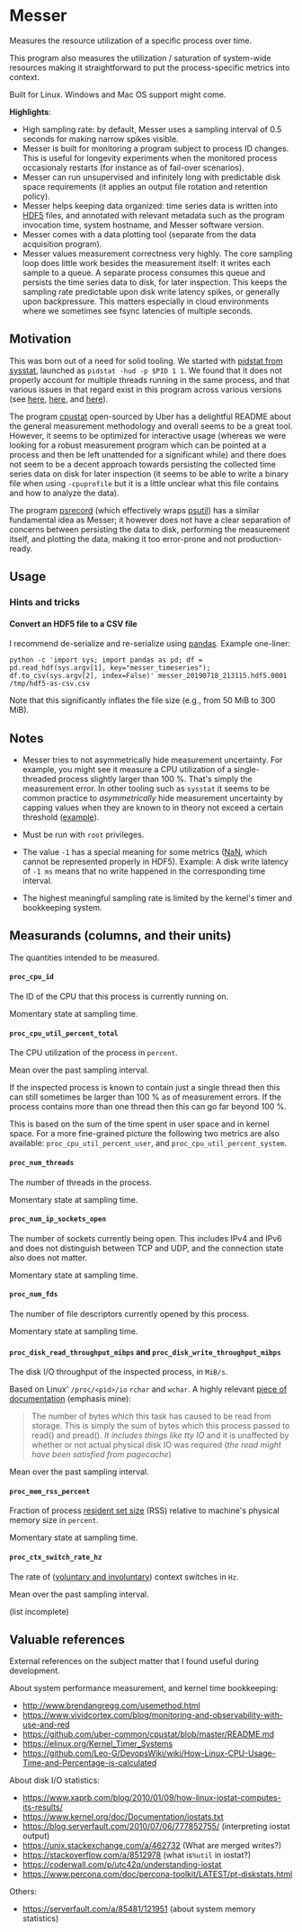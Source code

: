 # Messer

Measures the resource utilization of a specific process over time.

This program also measures the utilization / saturation of system-wide resources
making it straightforward to put the process-specific metrics into context.

Built for Linux. Windows and Mac OS support might come.

**Highlights**:

- High sampling rate: by default, Messer uses a sampling interval of 0.5 seconds
  for making narrow spikes visible.
- Messer is built for monitoring a program subject to process ID changes. This
  is useful for longevity experiments when the monitored process occasionaly
  restarts (for instance as of fail-over scenarios).
- Messer can run unsupervised and infinitely long with predictable disk space
  requirements (it applies an output file rotation and retention policy).
- Messer helps keeping data organized: time series data is written into
  [HDF5](https://en.wikipedia.org/wiki/Hierarchical_Data_Format) files, and
  annotated with relevant metadata such as the program invocation time, system
  hostname, and Messer software version.
- Messer comes with a data plotting tool (separate from the data acquisition
  program).
- Messer values measurement correctness very highly. The core sampling loop does
  little work besides the measurement itself: it writes each sample to a queue.
  A separate process consumes this queue and persists the time series data to
  disk, for later inspection. This keeps the sampling rate predictable upon disk
  write latency spikes, or generally upon backpressure. This matters especially
  in cloud environments where we sometimes see fsync latencies of multiple
  seconds.


## Motivation

This was born out of a need for solid tooling. We started with [pidstat from
sysstat](https://github.com/sysstat/sysstat/blob/master/pidstat.c), launched as
`pidstat -hud -p $PID 1 1`. We found that it does not properly account for
multiple threads running in the same process, and that various issues in that
regard exist in this program across various versions (see
[here](https://github.com/sysstat/sysstat/issues/73#issuecomment-349946051),
[here](https://github.com/sysstat/sysstat/commit/52977c479), and
[here](https://github.com/sysstat/sysstat/commit/a63e87996)).

The program [cpustat](https://github.com/uber-common/cpustat) open-sourced by
Uber has a delightful README about the general measurement methodology and
overall seems to be a great tool. However, it seems to be optimized for
interactive usage (whereas we were looking for a robust measurement program
which can be pointed at a process and then be left unattended for a significant
while) and there does not seem to be a decent approach towards persisting the
collected time series data on disk for later inspection (it seems to be able to
write a binary file when using `-cpuprofile` but it is a little unclear what
this file contains and how to analyze the data).

The program [psrecord](https://github.com/astrofrog/psrecord) (which effectively
wraps [psutil](https://psutil.readthedocs.io/en/latest/)) has a similar
fundamental idea as Messer; it however does not have a clear separation of
concerns between persisting the data to disk, performing the measurement itself,
and plotting the data, making it too error-prone and not production-ready.


## Usage

### Hints and tricks

#### Convert an HDF5 file to a CSV file

I recommend de-serialize and re-serialize using
[pandas](https://pandas.pydata.org/). Example one-liner:
```
python -c 'import sys; import pandas as pd; df = pd.read_hdf(sys.argv[1], key="messer_timeseries"); df.to_csv(sys.argv[2], index=False)' messer_20190718_213115.hdf5.0001 /tmp/hdf5-as-csv.csv
```
Note that this significantly inflates the file size (e.g., from 50 MiB to 300
MiB).


## Notes

- Messer tries to not asymmetrically hide measurement uncertainty. For example,
  you might see it measure a CPU utilization of a single-threaded process
  slightly larger than 100 %. That's simply the measurement error. In other
  tooling such as `sysstat` it seems to be common practice to _asymmetrically_
  hide measurement uncertainty by capping values when they are known to in
  theory not exceed a certain threshold
  ([example](https://github.com/sysstat/sysstat/commit/52977c479d3de1cb2535f896273d518326c26722)).

- Must be run with `root` privileges.

- The value `-1` has a special meaning for some metrics
  ([NaN](https://en.wikipedia.org/wiki/NaN), which cannot be represented
  properly in HDF5). Example: A disk write latency of `-1 ms` means that no
  write happened in the corresponding time interval.

- The highest meaningful sampling rate is limited by the kernel's timer and
  bookkeeping system.


## Measurands (columns, and their units)

The quantities intended to be measured.


#### `proc_cpu_id`

The ID of the CPU that this process is currently running on.

Momentary state at sampling time.


#### `proc_cpu_util_percent_total`

The CPU utilization of the process in `percent`.

Mean over the past sampling interval.

If the inspected process is known to contain just a single thread then
this can still sometimes be larger than 100 % as of measurement errors. If the
process contains more than one thread then this can go far beyond 100 %.

This is based on the sum of the time spent in user space and in kernel space.
For a more fine-grained picture the following two metrics are also available:
`proc_cpu_util_percent_user`, and `proc_cpu_util_percent_system`.


#### `proc_num_threads`

The number of threads in the process.

Momentary state at sampling time.


#### `proc_num_ip_sockets_open`

The number of sockets currently being open. This includes IPv4 and IPv6 and does
not distinguish between TCP and UDP, and the connection state also does not
matter.

Momentary state at sampling time.


#### `proc_num_fds`

The number of file descriptors currently opened by this process.

Momentary state at sampling time.


#### `proc_disk_read_throughput_mibps` and `proc_disk_write_throughput_mibps`

The disk I/O throughput of the inspected process, in `MiB/s`.

Based on Linux' `/proc/<pid>/io` `rchar` and `wchar`. A highly relevant
[piece of documentation](https://git.kernel.org/pub/scm/linux/kernel/git/torvalds/linux.git/tree/Documentation/filesystems/proc.txt) (emphasis mine):

> The number of bytes which this task has caused to be read from storage. This
> is simply the sum of bytes which this process passed to read() and pread().
> *It includes things like tty IO* and it is unaffected by whether or not actual
> physical disk IO was required (*the read might have been satisfied from
> pagecache*)

Mean over the past sampling interval.


#### `proc_mem_rss_percent`

Fraction of process [resident set size](https://stackoverflow.com/a/21049737)
(RSS) relative to machine's physical memory size in `percent`.

Momentary state at sampling time.


#### `proc_ctx_switch_rate_hz`

The rate of ([voluntary and
involuntary](https://unix.stackexchange.com/a/442991)) context switches in `Hz`.

Mean over the past sampling interval.


(list incomplete)


## Valuable references

External references on the subject matter that I found useful during
development.

About system performance measurement, and kernel time bookkeeping:

- http://www.brendangregg.com/usemethod.html
- https://www.vividcortex.com/blog/monitoring-and-observability-with-use-and-red
- https://github.com/uber-common/cpustat/blob/master/README.md
- https://elinux.org/Kernel_Timer_Systems
- https://github.com/Leo-G/DevopsWiki/wiki/How-Linux-CPU-Usage-Time-and-Percentage-is-calculated

About disk I/O statistics:

- https://www.xaprb.com/blog/2010/01/09/how-linux-iostat-computes-its-results/
- https://www.kernel.org/doc/Documentation/iostats.txt
- https://blog.serverfault.com/2010/07/06/777852755/ (interpreting iostat output)
- https://unix.stackexchange.com/a/462732 (What are merged writes?)
- https://stackoverflow.com/a/8512978 (what is`%util` in iostat?)
- https://coderwall.com/p/utc42q/understanding-iostat
- https://www.percona.com/doc/percona-toolkit/LATEST/pt-diskstats.html

Others:

- https://serverfault.com/a/85481/121951 (about system memory statistics)
